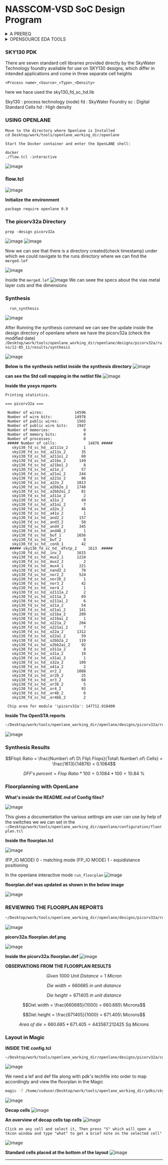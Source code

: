# NASSCOM-VSD SoC Design Program

<details>
<summary>A PREREQ</summary>
<br>
1.A package refers to the enclosure or casing that houses a semiconductor chip. It provides physical protection, electrical connections, and heat dissipation for the chip.<br>
  
2.An integrated circuit (IC), is a small piece of semiconductor material, typically made of silicon. It contains electronic components such as transistors, resistors, and capacitors that are interconnected to perform specific functions <br>

3.A die refers to a small block of semiconducting material on which a specific functional circuit is fabricated. It is usually cut from a larger silicon wafer during the manufacturing process <br>

4.IP can refer to various things. It can represent proprietary designs, algorithms, or architectures that are protected by intellectual property rights. Semiconductor companies often develop their IP, which can include specialized circuit designs, software algorithms, or system architectures that give them a competitive advantage in the market

</details>


<details>
<summary>OPENSOURCE EDA TOOLS</summary>
<br>
        
  # OPENLANE

[OpenLane](https://github.com/The-OpenROAD-Project/OpenLane) is an automated RTL to GDSII flow based on several components including OpenROAD, Yosys, Magic, Netgen, CVC, SPEF-Extractor, KLayout and a number of custom scripts for design exploration and optimization. It also provides a number of custom scripts for design exploration and optimization.

The flow performs all ASIC implementation steps from RTL all the way down to GDSII. Currently, it supports both A and B variants of the sky130 PDK, the C variant of the gf180mcu PDK.

OpenLane abstracts the underlying open source utilities, and allows users to configure all their behavior with just a single configuration file.
There are Two modes of operation: automonomous and interactive

![1](https://github.com/Nawras-Ahamed/SOC_PHYDESIGN_FLOW/assets/50738659/2b255544-dfbc-484f-b0bf-6a8def7b211f)
### Synthesis

`yosys/abc` - Perform RTL synthesis and technology mapping.

`OpenSTA` - Performs static timing analysis on the resulting netlist to generate timing reports

### Floorplaning

`init_fp` - Defines the core area for the macro as well as the rows (used for placement) and the tracks (used for routing)

`ioplacer` - Places the macro input and output ports

`pdngen` - Generates the power distribution network

`tapcell` - Inserts welltap and decap cells in the floorplan

### Placement

`RePLace` - Performs global placement

`Resizer` - Performs optional optimizations on the design

`OpenDP` - Performs detailed placement to legalize the globally placed components

### CTS

`TritonCTS` - Synthesizes the clock distribution network (the clock tree)

### Routing

`FastRoute` - Performs global routing to generate a guide file for the detailed router

`TritonRoute` - Performs detailed routing

`OpenRCX` - Performs SPEF extraction

### Tapeout

`Magic` - Streams out the final GDSII layout file from the routed def

`KLayout` - Streams out the final GDSII layout file from the routed def as a back-up

### Signoff

`Magic` - Performs DRC Checks & Antenna Checks

`KLayout` - Performs DRC Checks

`Netgen` - Performs LVS Checks

`CVC` - Performs Circuit Validity Check

<details>
<summary>OPENSOURCE EDA TOOLS</summary>
<br>

  ### FILE FORMATS

  ### INSTALLATION OF OPENLANE
    Installing Docker

    # Install Docker
    sudo apt-get install docker-ce docker-ce-cli containerd.io docker-compose-plugin

    # Check for installation
    sudo docker run hello-world

  <br>

    Hello from Docker!
    This message shows that your installation appears to be working correctly.
    
    To generate this message, Docker took the following steps:
    1. The Docker client contacted the Docker daemon.
    2. The Docker daemon pulled the "hello-world" image from the Docker Hub. (amd64)
    3. The Docker daemon created a new container from that image which runs the executable that produces the output you are currently reading.
    4. The Docker daemon streamed that output to the Docker client, which sent it to your terminal.

  <br>

    Now We will make docker available without root
    sudo groupadd docker
    sudo usermod -aG docker $USER
    sudo reboot # REBOOTS

  ### Installing OpenLane
    git clone https://github.com/The-OpenROAD-Project/OpenLane.git
    cd OpenLane/
    make
    make test
    #On make test if everything is installed properly you will get the below message
    Basic test passed
</details>

</details>

### SKY130 PDK
There are seven standard cell libraries provided directly by the SkyWater Technology foundry available for use on SKY130 designs, which differ in intended applications and come in three separate cell heights

```<Process name>_<Source>_<Type>_<Density>```	

here we hace used the sky130_fd_sc_hd.lib

Sky130 : process technology (node)
fd : SkyWater Foundry
sc : Digital Standard Cells
hd : High density

### USING OPENLANE


    Move to the directory where Openlane is Installed
    cd Desktop/work/tools/openlane_working_dir/openlane
    
    Start the Docker container and enter the OpenLANE shell:
    
    docker
    ./flow.tcl -interactive

![image](https://github.com/Nawras-Ahamed/SOC_PHYDESIGN_FLOW/assets/50738659/27dc9631-ec33-42d5-8126-f1cae063d21d)

### flow.tcl

![image](https://github.com/Nawras-Ahamed/SOC_PHYDESIGN_FLOW/assets/50738659/665a4343-c183-4efd-98f6-0ace33887b7e)

**Initialize the environment**

    package require openlane 0.9

### The picorv32a Directory
    prep -design picorv32a
![image](https://github.com/Nawras-Ahamed/SOC_PHYDESIGN_FLOW/assets/50738659/e600df33-05c7-4326-acbe-2cd11e2558a6)
![image](https://github.com/Nawras-Ahamed/SOC_PHYDESIGN_FLOW/assets/50738659/f5bcd8a7-b400-4b48-8461-978f60726b3e)

Now we can see that there is a directory created(check timestamp) under which we could navigate to the runs directory where we can find the ```merged.lef``` 

![image](https://github.com/Nawras-Ahamed/SOC_PHYDESIGN_FLOW/assets/50738659/9f4a59d8-3558-45fc-a0f5-4f6c62475c00)

Inside the ```merged.lef```
![image](https://github.com/Nawras-Ahamed/SOC_PHYDESIGN_FLOW/assets/50738659/cb8a1527-e82d-4987-9dfd-a015fb929fa4)
We can seee the specs about the vias metal layer cuts and the dimensions


### Synthesis

      run_synthesis

  ![image](https://github.com/Nawras-Ahamed/SOC_PHYDESIGN_FLOW/assets/50738659/4082a566-185e-454a-9c24-2c2ab0c8d92e)

  After Running the synthesis command we can see the update inside the design directory of openlane where we have the picorv32a (check the modified date)
  ```/Desktop/work/tools/openlane_working_dir/openlane/designs/picorv32a/runs/12-05_11/results/synthesis```

  ![image](https://github.com/Nawras-Ahamed/SOC_PHYDESIGN_FLOW/assets/50738659/2937f4e2-f619-414c-a11d-ee30f1eb8ace)

  **Below is the synthesis netlist inside the synthesis directory**
  ![image](https://github.com/Nawras-Ahamed/SOC_PHYDESIGN_FLOW/assets/50738659/ae047862-f160-4fc8-879f-5f22de3bdf69)

  **can see the Std cell mapping in the netlist file**
  ![image](https://github.com/Nawras-Ahamed/SOC_PHYDESIGN_FLOW/assets/50738659/92318ca6-6561-41b4-be58-4d2ff5195357)

  **Inside the yosys reports**

  ```
Printing statistics.

=== picorv32a ===

   Number of wires:              14596
   Number of wire bits:          14978
   Number of public wires:        1565
   Number of public wire bits:    1947
   Number of memories:               0
   Number of memory bits:            0
   Number of processes:              0
   ##### Number of cells:              14876 #####
     sky130_fd_sc_hd__a2111o_2       1
     sky130_fd_sc_hd__a211o_2       35
     sky130_fd_sc_hd__a211oi_2      60
     sky130_fd_sc_hd__a21bo_2      149
     sky130_fd_sc_hd__a21boi_2       8
     sky130_fd_sc_hd__a21o_2        57
     sky130_fd_sc_hd__a21oi_2      244
     sky130_fd_sc_hd__a221o_2       86
     sky130_fd_sc_hd__a22o_2      1013
     sky130_fd_sc_hd__a2bb2o_2    1748
     sky130_fd_sc_hd__a2bb2oi_2     81
     sky130_fd_sc_hd__a311o_2        2
     sky130_fd_sc_hd__a31o_2        49
     sky130_fd_sc_hd__a31oi_2        7
     sky130_fd_sc_hd__a32o_2        46
     sky130_fd_sc_hd__a41o_2         1
     sky130_fd_sc_hd__and2_2       157
     sky130_fd_sc_hd__and3_2        58
     sky130_fd_sc_hd__and4_2       345
     sky130_fd_sc_hd__and4b_2        1
     sky130_fd_sc_hd__buf_1       1656
     sky130_fd_sc_hd__buf_2          8
     sky130_fd_sc_hd__conb_1        42
    ##### sky130_fd_sc_hd__dfxtp_2     1613  #####
     sky130_fd_sc_hd__inv_2       1615
     sky130_fd_sc_hd__mux2_1      1224
     sky130_fd_sc_hd__mux2_2         2
     sky130_fd_sc_hd__mux4_1       221
     sky130_fd_sc_hd__nand2_2       78
     sky130_fd_sc_hd__nor2_2       524
     sky130_fd_sc_hd__nor2b_2        1
     sky130_fd_sc_hd__nor3_2        42
     sky130_fd_sc_hd__nor4_2         1
     sky130_fd_sc_hd__o2111a_2       2
     sky130_fd_sc_hd__o211a_2       69
     sky130_fd_sc_hd__o211ai_2       6
     sky130_fd_sc_hd__o21a_2        54
     sky130_fd_sc_hd__o21ai_2      141
     sky130_fd_sc_hd__o21ba_2      209
     sky130_fd_sc_hd__o21bai_2       1
     sky130_fd_sc_hd__o221a_2      204
     sky130_fd_sc_hd__o221ai_2       7
     sky130_fd_sc_hd__o22a_2      1312
     sky130_fd_sc_hd__o22ai_2       59
     sky130_fd_sc_hd__o2bb2a_2     119
     sky130_fd_sc_hd__o2bb2ai_2     92
     sky130_fd_sc_hd__o311a_2        8
     sky130_fd_sc_hd__o31a_2        19
     sky130_fd_sc_hd__o31ai_2        1
     sky130_fd_sc_hd__o32a_2       109
     sky130_fd_sc_hd__o41a_2         2
     sky130_fd_sc_hd__or2_2       1088
     sky130_fd_sc_hd__or2b_2        25
     sky130_fd_sc_hd__or3_2         68
     sky130_fd_sc_hd__or3b_2         5
     sky130_fd_sc_hd__or4_2         93
     sky130_fd_sc_hd__or4b_2         6
     sky130_fd_sc_hd__or4bb_2        2

   Chip area for module '\picorv32a': 147712.918400
  ```
**Inside The OpenSTA reports**

```bash
~/Desktop/work/tools/openlane_working_dir/openlane/designs/picorv32a/runs/12-05_11-17/reports/synthesis$ less 2-opensta.rpt
```
![image](https://github.com/Nawras-Ahamed/SOC_PHYDESIGN_FLOW/assets/50738659/4e75101a-1ac0-47b4-8c16-03f6c3a75b09)


 ### Synthesis Results

 
```math
Flop\ Ratio = \frac{Number\ of\ D\ Flip\ Flops}{Total\ Number\ of\ Cells}  = \frac{1613}{14876} = 0.1084
```
```math
DFF's\ percent  = Flop\ Ratio * 100 = 0.1084* 100 = 10.84\ \%
```

### Floorplanning with OpenLane

**What's inside the README.md of Config files?**

![image](https://github.com/Nawras-Ahamed/SOC_PHYDESIGN_FLOW/assets/50738659/1351c213-2339-44c5-9517-25e89946a4cf)

This gives a documentation the various settings are user can use by help of the switches we we can set in the ```~/Desktop/work/tools/openlane_working_dir/openlane/configuration/floorplan.tcl```

**Inside the floorplan.tcl**

![image](https://github.com/Nawras-Ahamed/SOC_PHYDESIGN_FLOW/assets/50738659/f11a1c5c-1c2b-4469-b910-5d0e3aa86425)

 (FP_IO MODE) 0 - matching mode
 (FP_IO MODE) 1 - equidistance positioning

In the openlane interactive mode
```run_floorplan```
![image](https://github.com/Nawras-Ahamed/SOC_PHYDESIGN_FLOW/assets/50738659/ba478d2b-8b7c-45f3-932f-40463c6604e4)

**floorplan.def was updated as shown in the below image**

![image](https://github.com/Nawras-Ahamed/SOC_PHYDESIGN_FLOW/assets/50738659/070a0874-3160-4ddd-92a6-6aafb2cbdbb1)

### REVIEWING THE FLOORPLAN REPORTS

```bash
~/Desktop/work/tools/openlane_working_dir/openlane/designs/picorv32a/runs/16-05_05-22/results/floorplan
```

![image](https://github.com/Nawras-Ahamed/SOC_PHYDESIGN_FLOW/assets/50738659/3614d7b3-1990-4499-8dc4-0235bc0d2565)

**picorv32a.floorplan.def.png**

![image](https://github.com/Nawras-Ahamed/SOC_PHYDESIGN_FLOW/assets/50738659/8a90ea4b-a979-438c-a0cc-687fc532264e)

**Inside the picorv32a.floorplan.def**
![image](https://github.com/Nawras-Ahamed/SOC_PHYDESIGN_FLOW/assets/50738659/6aecb454-1068-4f9b-a269-e148bd43b707)

**OBSERVATIONS FROM THE FLOORPLAN RESULTS**

```math
Given\ 1000\ Unit\ Distance = 1\ Micron
```
```math
Die\ width = 660685 \ in \ unit \  distance
```
```math
Die\ height = 671405 \ in \ unit \  distance
```

```math
Die\ width = \frac{660685}{1000} = 660.685\ Microns
```
```math
Die\ height = \frac{671405}{1000} = 671.405\ Microns
```
```math
Area\ of\ die = 660.685 * 671.405 = 443587.212425\ Sq\ Microns
```

### Layout in Magic

**INSIDE THE config.tcl**
```
~/Desktop/work/tools/openlane_working_dir/openlane/designs/picorv32a/config.tcl
```
![image](https://github.com/Nawras-Ahamed/SOC_PHYDESIGN_FLOW/assets/50738659/fff62f85-74ac-45ef-ab57-602a59e0e0a3)


We need a lef and def file along with pdk's techfile into order to map accordingly and view the floorplan in the Magic
```bash
magic -T /home/vsduser/Desktop/work/tools/openlane_working_dir/pdks/sky130A/libs.tech/magic/sky130A.tech lef read ../../tmp/merged.lef def read picorv32a.floorplan.def &
```


![image](https://github.com/Nawras-Ahamed/SOC_PHYDESIGN_FLOW/assets/50738659/246d4bde-bb5a-4147-886c-7182fc04f5a2)


**Decap cells**
![image](https://github.com/Nawras-Ahamed/SOC_PHYDESIGN_FLOW/assets/50738659/945c3d1a-2fe6-4847-9b64-6d97b76d23fb)

**An overview of decap cells tap cells** 
![image](https://github.com/Nawras-Ahamed/SOC_PHYDESIGN_FLOW/assets/50738659/c64121fc-3ae2-4133-b8be-845688c346f9)

```
Click on any cell and select it, Then press "S" which will open a tkcon window and type "what" to get a brief note on the selected cell" 
```

![image](https://github.com/Nawras-Ahamed/SOC_PHYDESIGN_FLOW/assets/50738659/eb46600d-e896-450d-b849-c87d75de041c)


**Standard cells placed at the bottom of the layout**
![image](https://github.com/Nawras-Ahamed/SOC_PHYDESIGN_FLOW/assets/50738659/1ec2757a-dbe7-4da3-9268-e750afdbd444)
___________________________________





